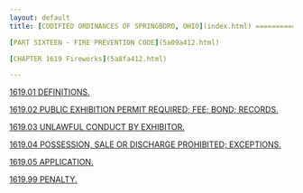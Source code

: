 ```yaml
---
layout: default 
title: [CODIFIED ORDINANCES OF SPRINGBORO, OHIO](index.html) =====================================================

[PART SIXTEEN - FIRE PREVENTION CODE](5a09a412.html)

[CHAPTER 1619 Fireworks](5a8fa412.html)

---
```


[1619.01 DEFINITIONS.](5a9ea412.html)

[1619.02 PUBLIC EXHIBITION PERMIT REQUIRED; FEE; BOND;
RECORDS.](5ab8a412.html)

[1619.03 UNLAWFUL CONDUCT BY EXHIBITOR.](5ac7a412.html)

[1619.04 POSSESSION, SALE OR DISCHARGE PROHIBITED;
EXCEPTIONS.](5ad2a412.html)

[1619.05 APPLICATION.](5adea412.html)

[1619.99 PENALTY.](5aeda412.html)

